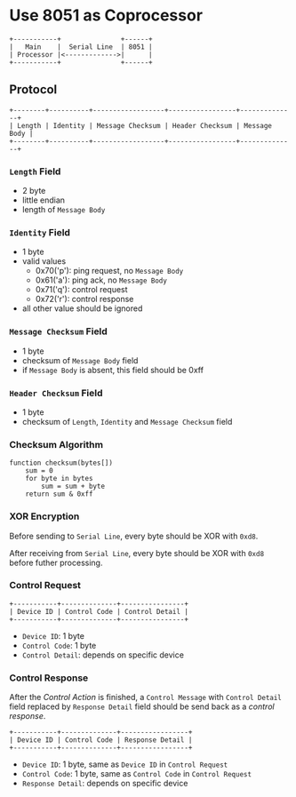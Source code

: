 Use 8051 as Coprocessor
=======================

```
+-----------+               +------+
|   Main    |  Serial Line  | 8051 |
| Processor |<------------->|      |
+-----------+               +------+
```


Protocol
--------

```
+--------+----------+------------------+-----------------+--------------+
| Length | Identity | Message Checksum | Header Checksum | Message Body |
+--------+----------+------------------+-----------------+--------------+
```

### `Length` Field

* 2 byte
* little endian
* length of `Message Body`

### `Identity` Field

* 1 byte
* valid values
    - 0x70('p'): ping request, no `Message Body`
    - 0x61('a'): ping ack, no `Message Body`
    - 0x71('q'): control request
    - 0x72('r'): control response
* all other value should be ignored

### `Message Checksum` Field

* 1 byte
* checksum of `Message Body` field
* if `Message Body` is absent, this field should be 0xff

### `Header Checksum` Field

* 1 byte
* checksum of `Length`, `Identity` and `Message Checksum` field

### Checksum Algorithm

```
function checksum(bytes[])
	sum = 0
	for byte in bytes
		sum = sum + byte
	return sum & 0xff
```

### XOR Encryption

Before sending to `Serial Line`,
every byte should be XOR with `0xd8`.

After receiving from `Serial Line`,
every byte should be XOR with `0xd8` before futher processing.

### Control Request

```
+-----------+--------------+----------------+
| Device ID | Control Code | Control Detail |
+-----------+--------------+----------------+
```

* `Device ID`: 1 byte
* `Control Code`: 1 byte
* `Control Detail`: depends on specific device

### Control Response

After the *Control Action* is finished,
a `Control Message` with `Control Detail` field replaced by `Response Detail` field
should be send back as a *control response*.

```
+-----------+--------------+-----------------+
| Device ID | Control Code | Response Detail |
+-----------+--------------+-----------------+
```

* `Device ID`: 1 byte, same as `Device ID` in `Control Request`
* `Control Code`: 1 byte, same as `Control Code` in `Control Request`
* `Response Detail`: depends on specific device

